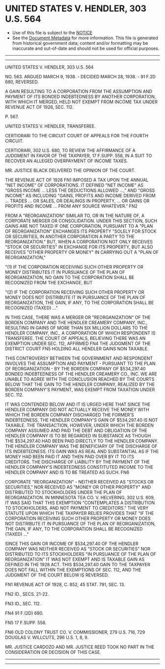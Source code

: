 ---
---

# UNITED STATES V. HENDLER, 303 U.S. 564

* Use of this file is subject to the [NOTICE](https://github.com/publicdocs/notice/blob/master/NOTICE)
* See the [Document Metadata](../../../) for more information.
  This file is generated from historical government data; content and/or formatting may be inaccurate and out-of-date and should not be used for official purposes.

----------
----------

UNITED STATES V. HENDLER, 303 U.S. 564

NO. 563.  ARGUED MARCH 9, 1938.  - DECIDED MARCH 28, 1938.  - 91 F.2D 680, REVERSED.

A GAIN RESULTING TO A CORPORATION FROM THE ASSUMPTION AND PAYMENT OF ITS BONDED INDEBTEDNESS BY ANOTHER CORPORATION, WITH WHICH IT MERGED, HELD NOT EXEMPT FROM INCOME TAX UNDER REVENUE ACT OF 1928, SEC. 112.

P. 567.

UNITED STATES V. HENDLER, TRANSFEREE.

CERTIORARI TO THE CIRCUIT COURT OF APPEALS FOR THE FOURTH CIRCUIT.

CERTIORARI, 302 U.S. 680, TO REVIEW THE AFFIRMANCE OF A JUDGMENT IN FAVOR OF THE TAXPAYER, 17 F.SUPP.  558, IN A SUIT TO RECOVER AN ALLEGED OVERPAYMENT OF INCOME TAXES.

MR. JUSTICE BLACK DELIVERED THE OPINION OF THE COURT.

THE REVENUE ACT OF 1928  FN1  IMPOSED A TAX UPON THE ANNUAL "NET INCOME" OF CORPORATIONS.  IT DEFINED "NET INCOME" AS "GROSS INCOME  ... LESS THE DEDUCTIONS ALLOWED  ...," AND "GROSS INCOME" AS INCLUDING "GAINS, PROFITS AND INCOME DERIVED FROM  ...  TRADES  ...  OR SALES, OR DEALINGS IN PROPERTY,  ...  OR GAINS OR PROFITS AND INCOME  ...  FROM ANY SOURCE WHATEVER."  FN2

FROM A "REORGANIZATION" SIMILAR TO, OR IN THE NATURE OF, A CORPORATE MERGER OR CONSOLIDATION.  UNDER THIS SECTION, SUCH GAINS ARE NOT TAXED IF ONE CORPORATION, PURSUANT TO A "PLAN OF REORGANIZATION" EXCHANGES ITS PROPERTY "SOLELY FOR STOCK OR SECURITIES, IN ANOTHER CORPORATION A PARTY TO THE REORGANIZATION."  BUT, WHEN A CORPORATION NOT ONLY RECEIVES "STOCK OR SECURITIES" IN EXCHANGE FOR ITS PROPERTY, BUT ALSO RECEIVES "OTHER PROPERTY OR MONEY" IN CARRYING OUT A "PLAN OF REORGANIZATION,"

"(1)  IF THE CORPORATION RECEIVING SUCH OTHER PROPERTY OR MONEY DISTRIBUTES IT IN PURSUANCE OF THE PLAN OF REORGANIZATION, NO GAIN TO THE CORPORATION SHALL BE RECOGNIZED FROM THE EXCHANGE, BUT

"(2)  IF THE CORPORATION RECEIVING SUCH OTHER PROPERTY OR MONEY DOES NOT DISTRIBUTE IT IN PURSUANCE OF THE PLAN OF REORGANIZATION, THE GAIN, IF ANY, TO THE CORPORATION SHALL BE RECOGNIZED (TAXED)  ..."

IN THIS CASE, THERE WAS A MERGER OR "REORGANIZATION" OF THE BORDEN COMPANY AND THE HENDLER CREAMERY COMPANY, INC., RESULTING IN GAINS OF MORE THAN SIX MILLION DOLLARS TO THE HENDLER COMPANY, INC., A CORPORATION OF WHICH RESPONDENT IS TRANSFEREE.  THE COURT OF APPEALS, BELIEVING THERE WAS AN EXEMPTION UNDER SEC. 112, AFFIRMED  FN4  THE JUDGMENT OF THE DISTRICT COURT  FN5 HOLDING ALL HENDLER GAINS NON TAXABLE.

THIS CONTROVERSY BETWEEN THE GOVERNMENT AND RESPONDENT INVOLVES THE ASSUMPTION AND PAYMENT - PURSUANT TO THE PLAN OF REORGANIZATION - BY THE BORDEN COMPANY OF $534,297.40 BONDED INDEBTEDNESS OF THE HENDLER CREAMERY CO., INC. WE ARE UNABLE TO AGREE WITH THE CONCLUSION REACHED BY THE COURTS BELOW THAT THE GAIN TO THE HENDLER COMPANY, REALIZED BY THE BORDEN COMPANY'S PAYMENT, WAS EXEMPT FROM TAXATION UNDER SEC. 112.

IT WAS CONTENDED BELOW AND IT IS URGED HERE THAT SINCE THE HENDLER COMPANY DID NOT ACTUALLY RECEIVE THE MONEY WITH WHICH THE BORDEN COMPANY DISCHARGED THE FORMER'S INDEBTEDNESS, THE HENDLER COMPANY'S GAIN OF $534,297.40 IS NOT TAXABLE.  THE TRANSACTION, HOWEVER, UNDER WHICH THE BORDEN COMPANY ASSUMED AND PAID THE DEBT AND OBLIGATION OF THE HENDLER COMPANY IS TO BE REGARDED IN SUBSTANCE AS THOUGH THE $534,297.40 HAD BEEN PAID DIRECTLY TO THE HENDLER COMPANY.  THE HENDLER COMPANY WAS THE BENEFICIARY OF THE DISCHARGE OF ITS INDEBTEDNESS.  ITS GAIN WAS AS REAL AND SUBSTANTIAL AS IF THE MONEY HAD BEEN PAID IT AND THEN PAID OVER BY IT TO ITS CREDITORS.  THE DISCHARGE OF LIABILITY BY THE PAYMENT OF THE HENDLER COMPANY'S INDEBTEDNESS CONSTITUTED INCOME TO THE HENDLER COMPANY AND IS TO BE TREATED AS SUCH.  FN6

CORPORATE "REORGANIZATION" - NEITHER RECEIVED AS "STOCKS OR SECURITIES," NOR RECEIVED AS "MONEY OR OTHER PROPERTY" AND DISTRIBUTED TO STOCKHOLDERS UNDER THE PLAN OF REORGANIZATION.  IN MINNESOTA TEA CO. V. HELVERING, 302 U.S. 609, IT WAS SAID THAT THIS EXEMPTION "CONTEMPLATES A DISTRIBUTION TO STOCKHOLDERS, AND NOT PAYMENT TO CREDITORS."  THE VERY STATUTE UPON WHICH THE TAXPAYER RELIES PROVIDES THAT "IF THE CORPORATION RECEIVING SUCH OTHER PROPERTY OR MONEY DOES NOT DISTRIBUTE IT IN PURSUANCE OF THE PLAN OF REORGANIZATION, THE GAIN, IF ANY, TO THE CORPORATION SHALL BE RECOGNIZED (TAXED)  ..."

SINCE THIS GAIN OR INCOME OF $534,297.40 OF THE HENDLER COMPANY WAS NEITHER RECEIVED AS "STOCK OR SECURITIES" NOR DISTRIBUTED TO ITS STOCKHOLDERS "IN PURSUANCE OF THE PLAN OF REORGANIZATION" IT WAS NOT EXEMPT AND IS TAXABLE GAIN AS DEFINED IN THE 1928 ACT.  THIS $534,297.40 GAIN TO THE TAXPAYER DOES NOT FALL WITHIN THE EXEMPTIONS OF SEC. 112, AND THE JUDGMENT OF THE COURT BELOW IS REVERSED.

FN1  REVENUE ACT OF 1928, C. 852, 45 STAT. 791, SEC. 13.

FN2  ID., SECS. 21-22.

FN3  ID., SEC. 112.

FN4  91 F.(2D) 680.

FN5  17 F.SUPP.  558.

FN6  OLD COLONY TRUST CO. V. COMMISSIONER, 279 U.S. 716, 729 DOUGLAS V. WILLCUTS, 296 U.S. 1, 8, 9.

MR. JUSTICE CARDOZO AND MR. JUSTICE REED TOOK NO PART IN THE CONSIDERATION OR DECISION OF THIS CASE.


----------
----------

